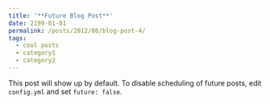 ```yaml
---
title: '**Future Blog Post**'
date: 2199-01-01
permalink: /posts/2012/08/blog-post-4/
tags:
  - cool posts
  - category1
  - category2
---
```


This post will show up by default. To disable scheduling of future posts, edit `config.yml` and set `future: false`. 
